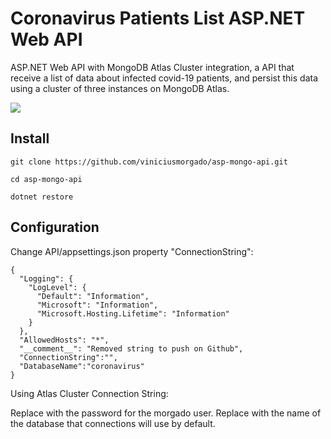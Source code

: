# Coronavirus Patients List ASP.NET Web API

ASP.NET Web API with MongoDB Atlas Cluster integration, a API that receive a list of data about infected covid-19 patients, and persist this data using a cluster of three instances on MongoDB Atlas.

<img src="https://github.com/viniciusmorgado/asp-mongo-api/blob/main/Assets/ClusterScreenshot2020-12-06%20010018.png"></img>

## Install
```
git clone https://github.com/viniciusmorgado/asp-mongo-api.git
```

```
cd asp-mongo-api
```

```
dotnet restore
```
## Configuration

Change API/appsettings.json property "ConnectionString":

```
{
  "Logging": {
    "LogLevel": {
      "Default": "Information",
      "Microsoft": "Information",
      "Microsoft.Hosting.Lifetime": "Information"
    }
  },
  "AllowedHosts": "*",
  "__comment__": "Removed string to push on Github",
  "ConnectionString":"",
  "DatabaseName":"coronavirus"
}
```
Using Atlas Cluster Connection String:

Replace <password> with the password for the morgado user. Replace <dbname> with the name of the database that connections will use by default.
